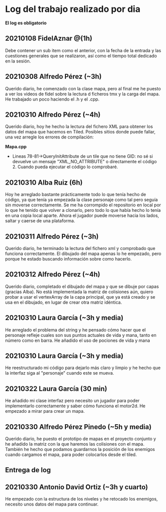 # Log del trabajo realizado por dia
**El log es obligatorio**

## 20210108 FidelAznar @(1h)
Debe contener un sub item como el anterior, con la fecha de la entrada y las cuestiones generales que se realizaron, así como el tiempo total dedicado en la sesión. 

## 20210308 Alfredo Pérez (~3h)
Querido diario, he comenzado con la clase mapa, pero al final me he puesto a ver los videos de fidel sobre la lectura d ficheros tmx y la carga del mapa. He trabajado un poco haciendo el .h y el .cpp.

## 20210310 Alfredo Pérez (~4h)
Querido diario, hoy he hecho la lectura del fichero XML para obtener los datos del mapa que hacemos en Tiled. Posibles sitios donde puede fallar, una vez arregle los errores de compilación: 

**Mapa.cpp**
- Lineas 78-81->QueryInitAttribute de un tile que no tiene GID: no sé si devuelve un mensaje "XML_NO_ATTRIBUTE" o directamente el código 2. Cuando pueda ejecutar el código lo comprobaré.


## 20210310 Alba Ruiz (6h)
Hoy he arreglado bastante prácticamente todo lo que tenía hecho de código, ya que tenía ya empezada la clase personaje como tal pero seguía sin moverse correctamente. Se me ha corrompido el repositorio en local por lo que he tenido que volver a clonarlo, pero todo lo que había hecho lo tenía en una copia local aparte. Ahora el jugador puede moverse hacia los lados, saltar y caerse de una plataforma.

## 20210311 Alfredo Pérez (~3h)
Querido diario, he terminado la lectura del fichero xml y comprobado que funciona correctamente. El dibujado del mapa apenas lo he empezado, pero porque he estado buscando información sobre como hacerlo.

## 20210312 Alfredo Pérez (~4h)
Querido diario, completado el dibujado del mapa y que se dibuje por capas (gracias Alba). No está implementada la matriz de colisiones aún, quiero probar a usar el vertexArray de la capa principal, que ya está creado y se usa en el dibujado, en lugar de crear otra matriz idéntica.

## 20210310 Laura García (~3h y media)
He arreglado el problema del string y he pensado cómo hacer que el personaje refleje cuales son sus puntos actuales de vida y mana, tanto en número como en barra. He añadido el uso de pociones de vida y mana

## 20210310 Laura García (~3h y media)
He reestructurado mi código para dejarlo más claro y limpio y he hecho que la interfaz siga al "personaje" cuando este se mueva.

## 20210322 Laura García (30 min)
He añadido mi clase interfaz pero necesito un jugador para poder implementarlo correctamente y saber cómo funciona el motor2d.
He empezado a mirar para crear un mapa.
## 20210330 Alfredo Pérez Pinedo (~5h y media)
Querido diario, he puesto el prototipo de mapas en el proyecto conjunto y he añadido la matriz con la que haremos las colisiones con el mapa. También he hecho que podamos guardarnos la posición de los enemigos cuando cargamos el mapa, para poder colocarlos desde el tiled. 

## Entrega de log

## 20210330 Antonio David Ortiz (~3h y cuarto)
He empezado con la estructura de los niveles y he retocado los enemigos, necesito unos datos del mapa para continuar.
